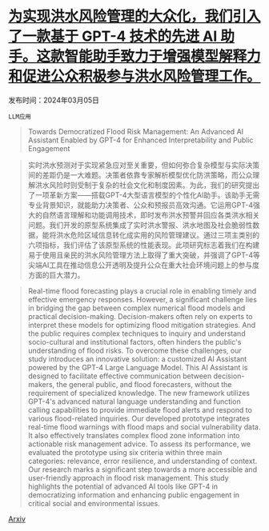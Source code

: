 # [为实现洪水风险管理的大众化，我们引入了一款基于 GPT-4 技术的先进 AI 助手。这款智能助手致力于增强模型解释力和促进公众积极参与洪水风险管理工作。](https://arxiv.org/abs/2403.03188)

发布时间：2024年03月05日

`LLM应用`

> Towards Democratized Flood Risk Management: An Advanced AI Assistant Enabled by GPT-4 for Enhanced Interpretability and Public Engagement

> 实时洪水预测对于实现紧急应对至关重要，但如何弥合复杂模型与实际决策间的差距仍是一大难题。决策者依靠专家解析模型优化防洪策略，而公众理解洪水风险时则受制于复杂的社会文化和制度因素。为此，我们的研究提出了一项革新方案——搭载GPT-4大型语言模型的个性化AI助手。该助手无需专业背景知识，就能助力决策者、公众和预报员高效沟通。它运用GPT-4强大的自然语言理解和功能调用技术，即时发布洪水预警并回应各类洪水相关问题。我们开发的原型系统集成了实时洪水警报、洪水地图及社会脆弱性数据，能将洪水危险区域信息转化成实用的风险管理建议。通过三项主类别的六项指标，我们评估了该原型系统的性能表现。此项研究标志着我们在构建易于使用且亲民的洪水风险管理方法上取得了重大突破，并强调了GPT-4等尖端AI工具在推动信息公开透明及提升公众在重大社会环境问题上的参与度方面的巨大潜力。

> Real-time flood forecasting plays a crucial role in enabling timely and effective emergency responses. However, a significant challenge lies in bridging the gap between complex numerical flood models and practical decision-making. Decision-makers often rely on experts to interpret these models for optimizing flood mitigation strategies. And the public requires complex techniques to inquiry and understand socio-cultural and institutional factors, often hinders the public's understanding of flood risks. To overcome these challenges, our study introduces an innovative solution: a customized AI Assistant powered by the GPT-4 Large Language Model. This AI Assistant is designed to facilitate effective communication between decision-makers, the general public, and flood forecasters, without the requirement of specialized knowledge. The new framework utilizes GPT-4's advanced natural language understanding and function calling capabilities to provide immediate flood alerts and respond to various flood-related inquiries. Our developed prototype integrates real-time flood warnings with flood maps and social vulnerability data. It also effectively translates complex flood zone information into actionable risk management advice. To assess its performance, we evaluated the prototype using six criteria within three main categories: relevance, error resilience, and understanding of context. Our research marks a significant step towards a more accessible and user-friendly approach in flood risk management. This study highlights the potential of advanced AI tools like GPT-4 in democratizing information and enhancing public engagement in critical social and environmental issues.

[Arxiv](https://arxiv.org/abs/2403.03188)